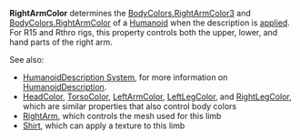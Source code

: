 **RightArmColor** determines the [BodyColors.RightArmColor3](https://create.roblox.com/docs/reference/engine/classes/BodyColors#RightArmColor3) and
[BodyColors.RightArmColor](https://create.roblox.com/docs/reference/engine/classes/BodyColors#RightArmColor) of a [Humanoid](https://create.roblox.com/docs/reference/engine/classes/Humanoid) when the description is
[applied](https://create.roblox.com/docs/reference/engine/classes/Humanoid#ApplyDescription). For R15 and Rthro rigs, this property
controls both the upper, lower, and hand parts of the right arm.

See also:

- [HumanoidDescription System](/avatar/characters/character-customization#humanoiddescription),
  for more information on [HumanoidDescription](https://create.roblox.com/docs/reference/engine/classes/HumanoidDescription).
- [HeadColor](https://create.roblox.com/docs/reference/engine/classes/HumanoidDescription#HeadColor),
  [TorsoColor](https://create.roblox.com/docs/reference/engine/classes/HumanoidDescription#TorsoColor),
  [LeftArmColor](https://create.roblox.com/docs/reference/engine/classes/HumanoidDescription#LeftArmColor),
  [LeftLegColor](https://create.roblox.com/docs/reference/engine/classes/HumanoidDescription#LeftLegColor), and
  [RightLegColor](https://create.roblox.com/docs/reference/engine/classes/HumanoidDescription#RightLegColor), which are similar
  properties that also control body colors
- [RightArm](https://create.roblox.com/docs/reference/engine/classes/HumanoidDescription#RightArm), which controls the mesh used
  for this limb
- [Shirt](https://create.roblox.com/docs/reference/engine/classes/HumanoidDescription#Shirt), which can apply a texture to this
  limb